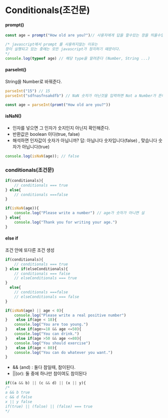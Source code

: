 # Conditionals\(조건문\)

#### prompt\(\)

```javascript
const age = prompt("How old are you?")// 사용자에게 답을 할수있는 창을 띄울수있다.

/* javascript에서 prompt 를 사용하지않는 이유는 
창이 실행되고 있는 중에는 모든 javascript가 정지하기 때문이다. 
*/
console.log(typeof age) // 해당 type을 알려준다 (Number, String ...)
```

#### parseInt\(\)

String을 Number로 바꿔준다.

```javascript
parseInt("15") // 15 
parseInt("sdfnasfnsakdfb") // NaN 숫자가 아닌것을 입력하면 Not a Number가 뜬다.
```

```javascript
const age = parseInt(promt("How old are you?"))
```

#### isNaN\(\)

* 인자를 넣으면 그 인자가 숫지인지 아닌지 확인해준다.
* 반환값은 boolean 이다\(true, false\)
* 해석하면 인자값이 숫자가 아닙니까? 답: 아닙니다 숫자입니다\(false\) , 맞습니다 숫자가 아닙니다\(true\)

```javascript
console.log(isNaN(age)); // false 
```

### conditionals\(조건문\)

```javascript
if(conditionals){
    // conditionals === true
} else{
    // conditionals ===false
}
```

```javascript
if(isNaN(age)){
    console.log("Please write a number") // age가 숫자가 아니면 실
} else{
    console.log("Thank you for writing your age.")
}
```

#### else if 

조건 안에 또다른 조건 생성

```javascript
if(conditionals){
    // conditionals === true
} else if(elseConditionals){
    // conditionals === false
    // elseConditionals === true
}
  else{
    // conditionals ===false
    // elseConditionals === false
}
```

```javascript
if(isNaN(age) || age < 0){
    console.log("Please write a real positive number")
}    else if(age < 18){
    console.log("You are too young.")
}    else if(age>=18 && age <=50){
    console.log("You can drink.")    
}    else if(age >50 && age <=80){
    console.log("You should exercise")
}    else if(age < 80){
    console.log("You can do whatever you want.")
}
```

* && \(and\) : 둘다 참일때,  참이된다.
* \|\|\(or\): 둘 중에 하나만 참이여도 참이된다

```javascript
if((a && b) || (c && d) || (x || y){
/* 
a && b true
c && d false
x || y false
if(true) || (false) || (false) === true
*/
```

